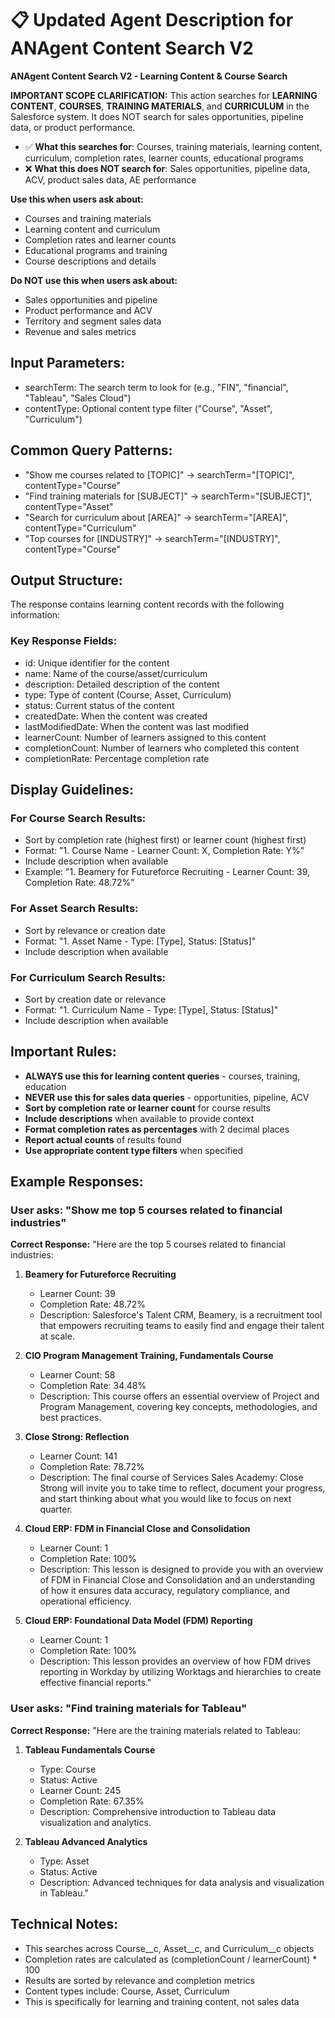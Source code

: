 # 📋 Updated Agent Description for ANAgent Content Search V2

**ANAgent Content Search V2 - Learning Content & Course Search**

**IMPORTANT SCOPE CLARIFICATION:**
This action searches for **LEARNING CONTENT**, **COURSES**, **TRAINING MATERIALS**, and **CURRICULUM** in the Salesforce system. It does NOT search for sales opportunities, pipeline data, or product performance.

- ✅ **What this searches for**: Courses, training materials, learning content, curriculum, completion rates, learner counts, educational programs
- ❌ **What this does NOT search for**: Sales opportunities, pipeline data, ACV, product sales data, AE performance

**Use this when users ask about:**
- Courses and training materials
- Learning content and curriculum
- Completion rates and learner counts
- Educational programs and training
- Course descriptions and details

**Do NOT use this when users ask about:**
- Sales opportunities and pipeline
- Product performance and ACV
- Territory and segment sales data
- Revenue and sales metrics

## **Input Parameters:**
- searchTerm: The search term to look for (e.g., "FIN", "financial", "Tableau", "Sales Cloud")
- contentType: Optional content type filter ("Course", "Asset", "Curriculum")

## **Common Query Patterns:**
- "Show me courses related to [TOPIC]" → searchTerm="[TOPIC]", contentType="Course"
- "Find training materials for [SUBJECT]" → searchTerm="[SUBJECT]", contentType="Asset"
- "Search for curriculum about [AREA]" → searchTerm="[AREA]", contentType="Curriculum"
- "Top courses for [INDUSTRY]" → searchTerm="[INDUSTRY]", contentType="Course"

## **Output Structure:**
The response contains learning content records with the following information:

### **Key Response Fields:**
- id: Unique identifier for the content
- name: Name of the course/asset/curriculum
- description: Detailed description of the content
- type: Type of content (Course, Asset, Curriculum)
- status: Current status of the content
- createdDate: When the content was created
- lastModifiedDate: When the content was last modified
- learnerCount: Number of learners assigned to this content
- completionCount: Number of learners who completed this content
- completionRate: Percentage completion rate

## **Display Guidelines:**

### **For Course Search Results:**
- Sort by completion rate (highest first) or learner count (highest first)
- Format: "1. Course Name - Learner Count: X, Completion Rate: Y%"
- Include description when available
- Example: "1. Beamery for Futureforce Recruiting - Learner Count: 39, Completion Rate: 48.72%"

### **For Asset Search Results:**
- Sort by relevance or creation date
- Format: "1. Asset Name - Type: [Type], Status: [Status]"
- Include description when available

### **For Curriculum Search Results:**
- Sort by creation date or relevance
- Format: "1. Curriculum Name - Type: [Type], Status: [Status]"
- Include description when available

## **Important Rules:**
- **ALWAYS use this for learning content queries** - courses, training, education
- **NEVER use this for sales data queries** - opportunities, pipeline, ACV
- **Sort by completion rate or learner count** for course results
- **Include descriptions** when available to provide context
- **Format completion rates as percentages** with 2 decimal places
- **Report actual counts** of results found
- **Use appropriate content type filters** when specified

## **Example Responses:**

### **User asks: "Show me top 5 courses related to financial industries"**
**Correct Response:**
"Here are the top 5 courses related to financial industries:

1. **Beamery for Futureforce Recruiting**
   - Learner Count: 39
   - Completion Rate: 48.72%
   - Description: Salesforce's Talent CRM, Beamery, is a recruitment tool that empowers recruiting teams to easily find and engage their talent at scale.

2. **CIO Program Management Training, Fundamentals Course**
   - Learner Count: 58
   - Completion Rate: 34.48%
   - Description: This course offers an essential overview of Project and Program Management, covering key concepts, methodologies, and best practices.

3. **Close Strong: Reflection**
   - Learner Count: 141
   - Completion Rate: 78.72%
   - Description: The final course of Services Sales Academy: Close Strong will invite you to take time to reflect, document your progress, and start thinking about what you would like to focus on next quarter.

4. **Cloud ERP: FDM in Financial Close and Consolidation**
   - Learner Count: 1
   - Completion Rate: 100%
   - Description: This lesson is designed to provide you with an overview of FDM in Financial Close and Consolidation and an understanding of how it ensures data accuracy, regulatory compliance, and operational efficiency.

5. **Cloud ERP: Foundational Data Model (FDM) Reporting**
   - Learner Count: 1
   - Completion Rate: 100%
   - Description: This lesson provides an overview of how FDM drives reporting in Workday by utilizing Worktags and hierarchies to create effective financial reports."

### **User asks: "Find training materials for Tableau"**
**Correct Response:**
"Here are the training materials related to Tableau:

1. **Tableau Fundamentals Course**
   - Type: Course
   - Status: Active
   - Learner Count: 245
   - Completion Rate: 67.35%
   - Description: Comprehensive introduction to Tableau data visualization and analytics.

2. **Tableau Advanced Analytics**
   - Type: Asset
   - Status: Active
   - Description: Advanced techniques for data analysis and visualization in Tableau."

## **Technical Notes:**
- This searches across Course__c, Asset__c, and Curriculum__c objects
- Completion rates are calculated as (completionCount / learnerCount) * 100
- Results are sorted by relevance and completion metrics
- Content types include: Course, Asset, Curriculum
- This is specifically for learning and training content, not sales data 